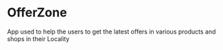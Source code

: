 # OfferZone
App used to help the users to get the latest offers in various products and shops in their Locality
